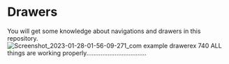 # Drawers
 You will get some knowledge about navigations and drawers in this repository.
![Screenshot_2023-01-28-01-56-09-271_com example drawerex 740](https://user-images.githubusercontent.com/99582894/215191477-312148d8-42a5-44eb-86e7-72da4df527f3.jpg)
ALL things are working properly..................................
